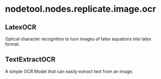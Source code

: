 # nodetool.nodes.replicate.image.ocr

## LatexOCR

Optical character recognition to turn images of latex equations into latex format.

## TextExtractOCR

A simple OCR Model that can easily extract text from an image.

